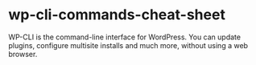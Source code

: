 # wp-cli-commands-cheat-sheet
WP-CLI is the command-line interface for WordPress. You can update plugins, configure multisite installs and much more, without using a web browser.
